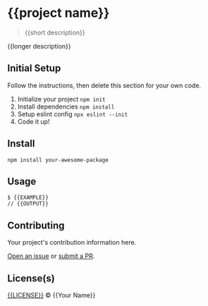 # {{project name}}

> {{short description}}

{{longer description}}

## Initial Setup

Follow the instructions, then delete this section for your own code.

1. Initialize your project `npm init`
2. Install dependencies `npm install`
3. Setup eslint config `npx eslint --init`
4. Code it up!

## Install

`npm install your-awesome-package`

## Usage

```shell
$ {{EXAMPLE}}
// {{OUTPUT}}
```

## Contributing

Your project's contribution information here.

[Open an issue](https://github.com/your/project/issues?q=is%3Aissue+is%3Aopen+sort%3Aupdated-desc) or [submit a PR](https://github.com/your/project/pulls?q=is%3Apr+is%3Aopen+sort%3Aupdated-desc).

## License(s)

[{{LICENSE}}](LICENSE) © {{Your Name}}
